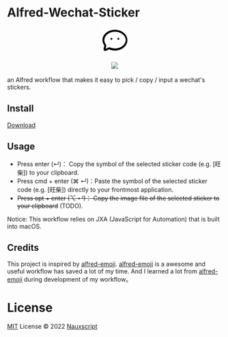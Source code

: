 # Alfred-Wechat-Sticker

<p align="center"><img width=12.5% src="https://github.com/Nauxscript/alfred-wechat-stickers/blob/main/src/icon.png"></p>

<p align="center"><img width=12.5% src="https://github.com/Nauxscript/alfred-wechat-stickers/blob/main/assets/preview.gif"></p>

an Alfred workflow that makes it easy to pick / copy / input a wechat's stickers.

## Install

[Download](https://github.com/Nauxscript/alfred-wechat-stickers/releases)

## Usage

- Press enter (↵)： Copy the symbol of the selected sticker code (e.g. [旺柴]) to your clipboard.
- Press cmd + enter (⌘ ↵)：Paste the symbol of the selected sticker code (e.g. [旺柴]) directly to your frontmost application.
- ~~Press opt + enter (⌥ ↵)： Copy the image file of the selected sticker to your clipboard~~ (TODO).

Notice: This workflow relies on JXA (JavaScript for Automation) that is built into macOS.

## Credits

This project is inspired by [alfred-emoji](https://github.com/jsumners/alfred-emoji). [alfred-emoji](https://github.com/jsumners/alfred-emoji) is a awesome and useful workflow has saved a lot of my time. And I learned a lot from [alfred-emoji](https://github.com/jsumners/alfred-emoji) during development of my workflow。

# License

[MIT](./LICENSE) License © 2022 [Nauxscript](https://github.com/Nauxscript)

